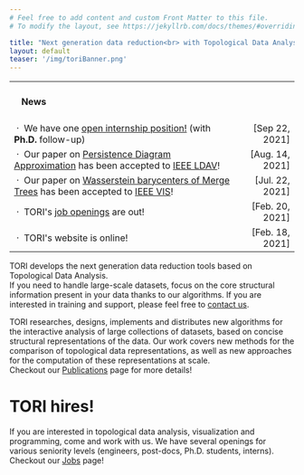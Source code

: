 ```yaml
---
# Feel free to add content and custom Front Matter to this file.
# To modify the layout, see https://jekyllrb.com/docs/themes/#overriding-theme-defaults

title: "Next generation data reduction<br> with Topological Data Analysis"
layout: default
teaser: '/img/toriBanner.png'
---
```


<div class="news">
<table width="100%" align="center">

<tr><td>
<h4>&nbsp;&nbsp;&nbsp;News</h4></td>
<td align="right"></td>
</tr>
      <tr>
          <td align="left">
            &nbsp;&middot;&nbsp;
            We have one
            <a href="https://julien-tierny.github.io/stuff/openPositions/internship2022.pdf"
            onClick="javascript:_gaq.push(['_trackPageview',
            'stuff/openPositions/internship2022.pdf']);">
            open internship position!</a> (with
            <b>Ph.D.</b> follow-up)
          </td>
          <td align="right">
            [Sep 22, 2021]
          </td>
        </tr>
<tr>
    <td>
    &nbsp;&middot;&nbsp;
    Our paper on
    <a target="new"
                href="https://arxiv.org/pdf/2108.05766">
    Persistence Diagram Approximation</a>
    has been accepted to
    <a href="https://ldav.org/2021/" target="new">IEEE LDAV</a>!
    </td>
    <td align="right">
      [Aug. 14, 2021]
    </td>
</tr>
<tr>
    <td>
    &nbsp;&middot;&nbsp;
    Our paper on
    <a target="new"
                href="https://arxiv.org/pdf/2107.07789">
    Wasserstein barycenters of Merge Trees</a>
    has been accepted to
    <a href="http://ieeevis.org/year/2021/welcome" target="new">IEEE VIS</a>!
    </td>
    <td align="right">
      [Jul. 22, 2021]
    </td>
</tr>
<tr>
    <td>
      &nbsp;&middot;&nbsp;
      TORI's
      <a href="/jobs/">job openings</a> are out!
    </td>
    <td align="right">
      [Feb. 20, 2021]
    </td>
</tr>
<tr>
<td>
                &nbsp;&middot;&nbsp;
                TORI's website is online!
                </td>
                <td align="right">
                [Feb. 18, 2021]
                </td>
                </tr>
              </table>
</div>



TORI develops the next generation data reduction tools based on Topological Data Analysis.<br>
If you need to handle large-scale datasets, focus on the core structural information present in your data thanks to our algorithms.
If you are interested in training and support,
please feel free to [contact us](mailto:erc.tori.project@gmail.com).

TORI researches, designs, implements and distributes new algorithms for the interactive analysis of large collections of datasets, based on concise structural representations of the data. Our work covers new methods for the comparison of topological data representations, as well as new approaches for the computation of these representations at scale.<br>
Checkout our [Publications](/publications/) page for more details!

# TORI hires!
If you are interested in topological data analysis, visualization and programming, come and work with us. We have several openings for various seniority levels (engineers, post-docs, Ph.D. students, interns).<br>
Checkout our [Jobs](/jobs/) page!

